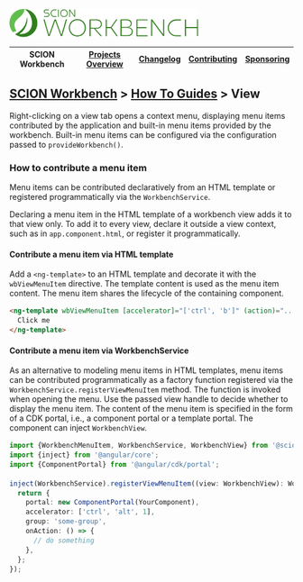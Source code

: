 <a href="/README.md"><img src="/resources/branding/scion-workbench-banner.svg" height="50" alt="SCION Workbench"></a>

| SCION Workbench | [Projects Overview][menu-projects-overview] | [Changelog][menu-changelog] | [Contributing][menu-contributing] | [Sponsoring][menu-sponsoring] |  
| --- | --- | --- | --- | --- |

## [SCION Workbench][menu-home] > [How To Guides][menu-how-to] > View

Right-clicking on a view tab opens a context menu, displaying menu items contributed by the application and built-in menu items provided by the workbench. Built-in menu items can be configured via the configuration passed to `provideWorkbench()`. 

### How to contribute a menu item
Menu items can be contributed declaratively from an HTML template or registered programmatically via the `WorkbenchService`.

Declaring a menu item in the HTML template of a workbench view adds it to that view only. To add it to every view, declare it outside a view context, such as in `app.component.html`, or register it programmatically.

#### Contribute a menu item via HTML template
Add a `<ng-template>` to an HTML template and decorate it with the `wbViewMenuItem` directive. The template content is used as the menu item content. The menu item shares the lifecycle of the containing component.

```html
<ng-template wbViewMenuItem [accelerator]="['ctrl', 'b']" (action)="..." let-view>
  Click me
</ng-template>
```

#### Contribute a menu item via WorkbenchService
As an alternative to modeling menu items in HTML templates, menu items can be contributed programmatically as a factory function registered via the `WorkbenchService.registerViewMenuItem` method.
The function is invoked when opening the menu. Use the passed view handle to decide whether to display the menu item. The content of the menu item is specified in the form of a CDK portal, i.e., a component portal or a template portal. The component can inject `WorkbenchView`.

```ts
import {WorkbenchMenuItem, WorkbenchService, WorkbenchView} from '@scion/workbench';
import {inject} from '@angular/core';
import {ComponentPortal} from '@angular/cdk/portal';

inject(WorkbenchService).registerViewMenuItem((view: WorkbenchView): WorkbenchMenuItem | null => {
  return {
    portal: new ComponentPortal(YourComponent),
    accelerator: ['ctrl', 'alt', 1],
    group: 'some-group',
    onAction: () => {
      // do something
    },
  };
});
```

[menu-how-to]: /docs/site/howto/how-to.md

[menu-home]: /README.md
[menu-projects-overview]: /docs/site/projects-overview.md
[menu-changelog]: /docs/site/changelog.md
[menu-contributing]: /CONTRIBUTING.md
[menu-sponsoring]: /docs/site/sponsoring.md
